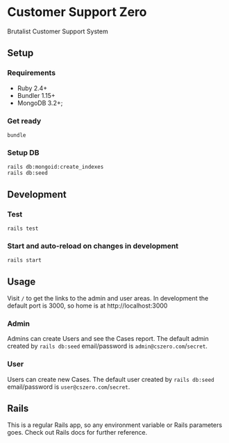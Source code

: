 Customer Support Zero
=======
Brutalist Customer Support System

## Setup

### Requirements
- Ruby 2.4+
- Bundler 1.15+
- MongoDB 3.2+;

### Get ready

```
bundle
```

### Setup DB

```
rails db:mongoid:create_indexes
rails db:seed
```

## Development

### Test

```
rails test
```

### Start and auto-reload on changes in development

```
rails start
```

## Usage

Visit `/` to get the links to the admin and user areas. In development the
default port is 3000, so home is at http://localhost:3000

### Admin

Admins can create Users and see the Cases report. The default admin created by
`rails db:seed` email/password is `admin@cszero.com`/`secret`.

### User

Users can create new Cases. The default user created by `rails db:seed`
email/password is `user@cszero.com`/`secret`.

## Rails

This is a regular Rails app, so any environment variable or Rails parameters
goes. Check out Rails docs for further reference.
